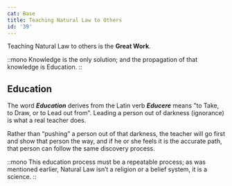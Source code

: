 ```yaml
---
cat: Base
title: Teaching Natural Law to Others
id: '39'
---
```


<youtube id="fUoLr8Gs6vE" params="rel=0&start=7791"></youtube>

<span class="desc">Teaching Natural Law to others is the <b class="font-bold underline">Great Work</b>.</span>

::mono
Knowledge is the only solution; and the propagation of that knowledge is Education.
::

## Education

The word **_Education_** derives from the Latin verb **_Educere_** means "to Take, to Draw, or to Lead out from". Leading a person out of darkness (ignorance) is what a real teacher does. 

Rather than “pushing” a person out of that darkness, the teacher will go first and show that person the way, and if he or she feels it is the accurate path, that person can follow the same discovery process.

::mono
This education process must be a repeatable process; as was mentioned earlier, Natural Law isn’t a religion or a belief system, it is a science.
::